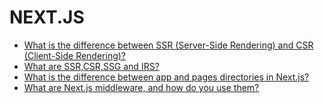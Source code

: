# NEXT.JS

- [What is the difference between SSR (Server-Side Rendering) and CSR (Client-Side Rendering)?](https://github.com/BekCodingAddict/Front-End/blob/master/Most%20Asked%20Interview%20Questions/Next.js/Questions/Difference-between-SSR-and-CSR.md)
- [What are SSR,CSR,SSG and IRS?](https://github.com/BekCodingAddict/Front-End/blob/master/Most%20Asked%20Interview%20Questions/Next.js/Questions/SSR-CSR-SSG-IRS.md)
- [What is the difference between app and pages directories in Next.js?](https://github.com/BekCodingAddict/Front-End/blob/master/Most%20Asked%20Interview%20Questions/Next.js/Questions/Difference-between-app-and-pages-directories.md)
- [What are Next.js middleware, and how do you use them?](https://github.com/BekCodingAddict/Front-End/blob/master/Most%20Asked%20Interview%20Questions/Next.js/Questions/Next-Middleware.md)
